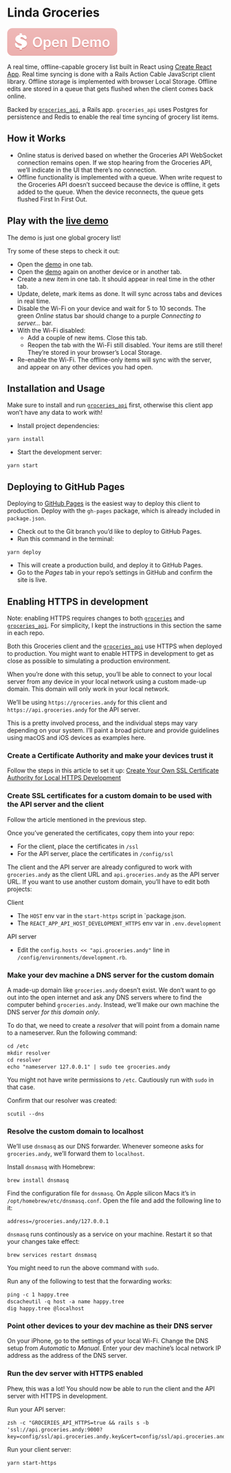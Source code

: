 # Linda Groceries

[![Open Demo](public/open-demo-button.svg)](https://andyjakubowski.github.io/groceries/)

A real time, offline-capable grocery list built in React using [Create React App](https://github.com/facebook/create-react-app). Real time syncing is done with a Rails Action Cable JavaScript client library. Offline storage is implemented with browser Local Storage. Offline edits are stored in a queue that gets flushed when the client comes back online.

Backed by [`groceries_api`](https://github.com/andyjakubowski/groceries_api), a Rails app. `groceries_api` uses Postgres for persistence and Redis to enable the real time syncing of grocery list items.

## How it Works

- Online status is derived based on whether the Groceries API WebSocket connection remains open. If we stop hearing from the Groceries API, we’ll indicate in the UI that there’s no connection.
- Offline functionality is implemented with a queue. When write request to the Groceries API doesn’t succeed because the device is offline, it gets added to the queue. When the device reconnects, the queue gets flushed First In First Out.

## Play with the [live demo](https://andyjakubowski.github.io/groceries/)

The demo is just one global grocery list!

Try some of these steps to check it out:

- Open the [demo](https://andyjakubowski.github.io/groceries/) in one tab.
- Open the [demo](https://andyjakubowski.github.io/groceries/) again on another device or in another tab.
- Create a new item in one tab. It should appear in real time in the other tab.
- Update, delete, mark items as done. It will sync across tabs and devices in real time.
- Disable the Wi-Fi on your device and wait for 5 to 10 seconds. The green _Online_ status bar should change to a purple _Connecting to server..._ bar.
- With the Wi-Fi disabled:
  - Add a couple of new items. Close this tab.
  - Reopen the tab with the Wi-Fi still disabled. Your items are still there! They’re stored in your browser’s Local Storage.
- Re-enable the Wi-Fi. The offline-only items will sync with the server, and appear on any other devices you had open.

## Installation and Usage

Make sure to install and run [`groceries_api`](https://github.com/andyjakubowski/groceries_api) first, otherwise this client app won’t have any data to work with!

- Install project dependencies:

```shell
yarn install
```

- Start the development server:

```shell
yarn start
```

## Deploying to GitHub Pages

Deploying to [GitHub Pages](https://pages.github.com) is the easiest way to deploy this client to production. Deploy with the `gh-pages` package, which is already included in `package.json`.

- Check out to the Git branch you’d like to deploy to GitHub Pages.
- Run this command in the terminal:

```shell
yarn deploy
```

- This will create a production build, and deploy it to GitHub Pages.
- Go to the _Pages_ tab in your repo’s settings in GitHub and confirm the site is live.

## Enabling HTTPS in development

Note: enabling HTTPS requires changes to both [`groceries`](https://github.com/andyjakubowski/groceries) and [`groceries_api`](https://github.com/andyjakubowski/groceries_api). For simplicity, I kept the instructions in this section the same in each repo.

Both this Groceries client and the [`groceries_api`](https://github.com/andyjakubowski/groceries_api) use HTTPS when deployed to production. You might want to enable HTTPS in development to get as close as possible to simulating a production environment.

When you’re done with this setup, you’ll be able to connect to your local server from any device in your local network using a custom made-up domain. This domain will only work in your local network.

We’ll be using `https://groceries.andy` for this client and `https://api.groceries.andy` for the API server.

This is a pretty involved process, and the individual steps may vary depending on your system. I’ll paint a broad picture and provide guidelines using macOS and iOS devices as examples here.

### Create a Certificate Authority and make your devices trust it

Follow the steps in this article to set it up:
[Create Your Own SSL Certificate Authority for Local HTTPS Development](https://deliciousbrains.com/ssl-certificate-authority-for-local-https-development/)

### Create SSL certificates for a custom domain to be used with the API server and the client

Follow the article mentioned in the previous step.

Once you’ve generated the certificates, copy them into your repo:

- For the client, place the certificates in `/ssl`
- For the API server, place the certificates in `/config/ssl`

The client and the API server are already configured to work with `groceries.andy` as the client URL and `api.groceries.andy` as the API server URL. If you want to use another custom domain, you’ll have to edit both projects:

Client

- The `HOST` env var in the `start-https` script in `package.json.
- The `REACT_APP_API_HOST_DEVELOPMENT_HTTPS` env var in `.env.development`

API server

- Edit the `config.hosts << "api.groceries.andy"` line in `/config/environments/development.rb`.

### Make your dev machine a DNS server for the custom domain

A made-up domain like `groceries.andy` doesn’t exist. We don’t want to go out into the open internet and ask any DNS servers where to find the computer behind `groceries.andy`. Instead, we’ll make our own machine the DNS server _for this domain only_.

To do that, we need to create a _resolver_ that will point from a domain name to a nameserver. Run the following command:

```shell
cd /etc
mkdir resolver
cd resolver
echo "nameserver 127.0.0.1" | sudo tee groceries.andy
```

You might not have write permissions to `/etc`. Cautiously run with `sudo` in that case.

Confirm that our resolver was created:

```shell
scutil --dns
```

### Resolve the custom domain to localhost

We’ll use `dnsmasq` as our DNS forwarder. Whenever someone asks for `groceries.andy`, we’ll forward them to `localhost`.

Install `dnsmasq` with Homebrew:

```shell
brew install dnsmasq
```

Find the configuration file for `dnsmasq`. On Apple silicon Macs it’s in `/opt/homebrew/etc/dnsmasq.conf`. Open the file and add the following line to it:

```shell
address=/groceries.andy/127.0.0.1
```

`dnsmasq` runs continously as a service on your machine. Restart it so that your changes take effect:

```shell
brew services restart dnsmasq
```

You might need to run the above command with `sudo`.

Run any of the following to test that the forwarding works:

```shell
ping -c 1 happy.tree
dscacheutil -q host -a name happy.tree
dig happy.tree @localhost
```

### Point other devices to your dev machine as their DNS server

On your iPhone, go to the settings of your local Wi-Fi. Change the DNS setup from _Automatic_ to _Manual_. Enter your dev machine’s local network IP address as the address of the DNS server.

### Run the dev server with HTTPS enabled

Phew, this was a lot! You should now be able to run the client and the API server with HTTPS in development.

Run your API server:

```shell
zsh -c "GROCERIES_API_HTTPS=true && rails s -b 'ssl://api.groceries.andy:9000?key=config/ssl/api.groceries.andy.key&cert=config/ssl/api.groceries.andy.crt'"
```

Run your client server:

```shell
yarn start-https
```
